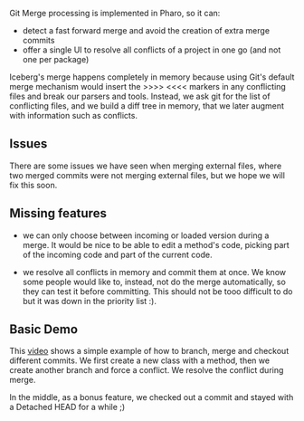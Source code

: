 Git Merge processing is implemented in Pharo, so it can:
 - detect a fast forward merge and avoid the creation of extra merge commits
 - offer a single UI to resolve all conflicts of a project in one go (and not one per package)

Iceberg's merge happens completely in memory because using Git's default merge mechanism would insert the >>>> <<<< markers in any conflicting files and break our parsers and tools.
Instead, we ask git for the list of conflicting files, and we build a diff tree in memory, that we later augment with information such as conflicts.

## Issues
There are some issues we have seen when merging external files, where two merged commits were not merging external files, but we hope we will fix this soon.

## Missing features
 
- we can only choose between incoming or loaded version during a merge. It would be nice to be able to edit a method's code, picking part of the incoming code and part of the current code.

- we resolve all conflicts in memory and commit them at once. We know some people would like to, instead, not do the merge automatically, so they can test it before committing. This should not be tooo difficult to do but it was down in the priority list :).

## Basic Demo


This [video](https://www.youtube.com/watch?v=DBzkjwABPEI) shows a simple example of how to branch, merge and checkout different commits.
We first create a new class with a method, then we create another branch and force a conflict. We resolve the conflict during merge.

In the middle, as a bonus feature, we checked out a commit and stayed with a Detached HEAD for a while ;)